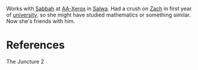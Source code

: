Works with [Sabbah](Sabbah.md) at [AA-Xerox](AA-Xerox.md) in [Salwa](Salwa.md). Had a crush on [Zach](Zach.md) in first year of [university](Salwa%20University.md), so she might have studied mathematics or something similar. Now she's friends with him.

# References
The Juncture 2